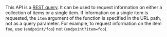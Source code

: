 This API is a [REST query](https://restfulapi.net/). It can be used to request information on either a collection of items or a single item. If information on a single item is requested, the `item` argument of the function is specified in the URL path, not as a query parameter. For example, to request information on the item `foo`, use (`endpoint/foo`) not (`endpoint?item=foo`).